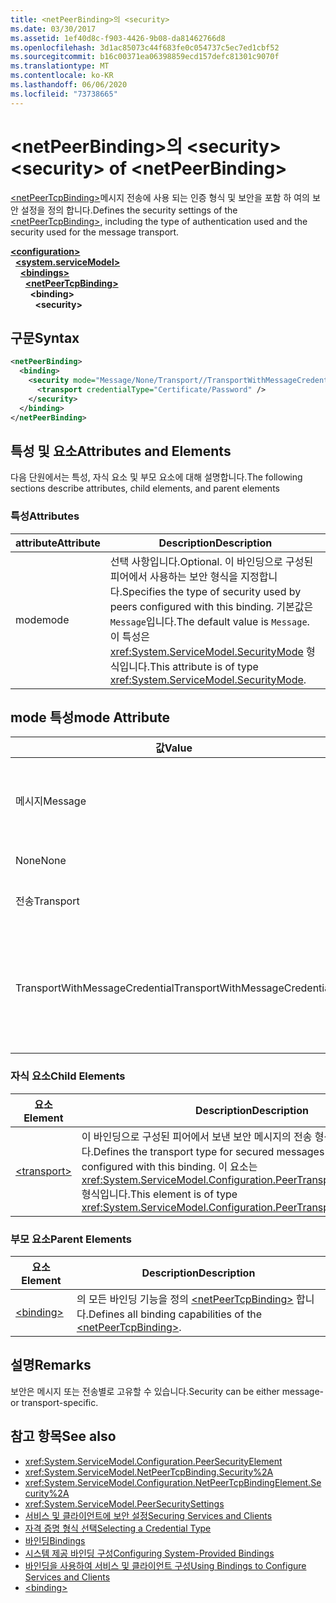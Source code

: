 ```yaml
---
title: <netPeerBinding>의 <security>
ms.date: 03/30/2017
ms.assetid: 1ef40d8c-f903-4426-9b08-da81462766d8
ms.openlocfilehash: 3d1ac85073c44f683fe0c054737c5ec7ed1cbf52
ms.sourcegitcommit: b16c00371ea06398859ecd157defc81301c9070f
ms.translationtype: MT
ms.contentlocale: ko-KR
ms.lasthandoff: 06/06/2020
ms.locfileid: "73738665"
---
```

# <a name="security-of-netpeerbinding"></a><span data-ttu-id="97a3e-102">\<netPeerBinding>의 \<security></span><span class="sxs-lookup"><span data-stu-id="97a3e-102">\<security> of \<netPeerBinding></span></span>
<span data-ttu-id="97a3e-103">[\<netPeerTcpBinding>](netpeertcpbinding.md)메시지 전송에 사용 되는 인증 형식 및 보안을 포함 하 여의 보안 설정을 정의 합니다.</span><span class="sxs-lookup"><span data-stu-id="97a3e-103">Defines the security settings of the [\<netPeerTcpBinding>](netpeertcpbinding.md), including the type of authentication used and the security used for the message transport.</span></span>  
  
[**\<configuration>**](../configuration-element.md)\
&nbsp;&nbsp;[**\<system.serviceModel>**](system-servicemodel.md)\
&nbsp;&nbsp;&nbsp;&nbsp;[**\<bindings>**](bindings.md)\
&nbsp;&nbsp;&nbsp;&nbsp;&nbsp;&nbsp;[**\<netPeerTcpBinding>**](netpeertcpbinding.md)\
&nbsp;&nbsp;&nbsp;&nbsp;&nbsp;&nbsp;&nbsp;&nbsp;**\<binding>**\
&nbsp;&nbsp;&nbsp;&nbsp;&nbsp;&nbsp;&nbsp;&nbsp;&nbsp;&nbsp;**\<security>**  
  
## <a name="syntax"></a><span data-ttu-id="97a3e-104">구문</span><span class="sxs-lookup"><span data-stu-id="97a3e-104">Syntax</span></span>  
  
```xml  
<netPeerBinding>
  <binding>
    <security mode="Message/None/Transport//TransportWithMessageCredential">
      <transport credentialType="Certificate/Password" />
    </security>
  </binding>
</netPeerBinding>
```  
  
## <a name="attributes-and-elements"></a><span data-ttu-id="97a3e-105">특성 및 요소</span><span class="sxs-lookup"><span data-stu-id="97a3e-105">Attributes and Elements</span></span>  
 <span data-ttu-id="97a3e-106">다음 단원에서는 특성, 자식 요소 및 부모 요소에 대해 설명합니다.</span><span class="sxs-lookup"><span data-stu-id="97a3e-106">The following sections describe attributes, child elements, and parent elements</span></span>  
  
### <a name="attributes"></a><span data-ttu-id="97a3e-107">특성</span><span class="sxs-lookup"><span data-stu-id="97a3e-107">Attributes</span></span>  
  
|<span data-ttu-id="97a3e-108">attribute</span><span class="sxs-lookup"><span data-stu-id="97a3e-108">Attribute</span></span>|<span data-ttu-id="97a3e-109">Description</span><span class="sxs-lookup"><span data-stu-id="97a3e-109">Description</span></span>|  
|---------------|-----------------|  
|<span data-ttu-id="97a3e-110">mode</span><span class="sxs-lookup"><span data-stu-id="97a3e-110">mode</span></span>|<span data-ttu-id="97a3e-111">선택 사항입니다.</span><span class="sxs-lookup"><span data-stu-id="97a3e-111">Optional.</span></span> <span data-ttu-id="97a3e-112">이 바인딩으로 구성된 피어에서 사용하는 보안 형식을 지정합니다.</span><span class="sxs-lookup"><span data-stu-id="97a3e-112">Specifies the type of security used by peers configured with this binding.</span></span> <span data-ttu-id="97a3e-113">기본값은 `Message`입니다.</span><span class="sxs-lookup"><span data-stu-id="97a3e-113">The default value is `Message`.</span></span> <span data-ttu-id="97a3e-114">이 특성은 <xref:System.ServiceModel.SecurityMode> 형식입니다.</span><span class="sxs-lookup"><span data-stu-id="97a3e-114">This attribute is of type <xref:System.ServiceModel.SecurityMode>.</span></span>|  
  
## <a name="mode-attribute"></a><span data-ttu-id="97a3e-115">mode 특성</span><span class="sxs-lookup"><span data-stu-id="97a3e-115">mode Attribute</span></span>  
  
|<span data-ttu-id="97a3e-116">값</span><span class="sxs-lookup"><span data-stu-id="97a3e-116">Value</span></span>|<span data-ttu-id="97a3e-117">Description</span><span class="sxs-lookup"><span data-stu-id="97a3e-117">Description</span></span>|  
|-----------|-----------------|  
|<span data-ttu-id="97a3e-118">메시지</span><span class="sxs-lookup"><span data-stu-id="97a3e-118">Message</span></span>|<span data-ttu-id="97a3e-119">SOAP 전송은 무결성, 기밀성 및 인증을 제공합니다.</span><span class="sxs-lookup"><span data-stu-id="97a3e-119">SOAP security provides authentication, integrity and confidentiality.</span></span>|  
|<span data-ttu-id="97a3e-120">None</span><span class="sxs-lookup"><span data-stu-id="97a3e-120">None</span></span>|<span data-ttu-id="97a3e-121">보안이 해제되어 있습니다.</span><span class="sxs-lookup"><span data-stu-id="97a3e-121">Security is disabled.</span></span>|  
|<span data-ttu-id="97a3e-122">전송</span><span class="sxs-lookup"><span data-stu-id="97a3e-122">Transport</span></span>|<span data-ttu-id="97a3e-123">HTTPS를 사용하여 보안이 제공됩니다.</span><span class="sxs-lookup"><span data-stu-id="97a3e-123">Security is provided using HTTPS.</span></span>|  
|<span data-ttu-id="97a3e-124">TransportWithMessageCredential</span><span class="sxs-lookup"><span data-stu-id="97a3e-124">TransportWithMessageCredential</span></span>|<span data-ttu-id="97a3e-125">HTTPS는 인증 및 기밀성을 제공합니다.</span><span class="sxs-lookup"><span data-stu-id="97a3e-125">HTTPS provides authentication and confidentiality.</span></span> <span data-ttu-id="97a3e-126">SOAP 메시지는 다양한 자격 증명 형식을 제공합니다.</span><span class="sxs-lookup"><span data-stu-id="97a3e-126">SOAP messages provide rich credential types.</span></span>|  
  
### <a name="child-elements"></a><span data-ttu-id="97a3e-127">자식 요소</span><span class="sxs-lookup"><span data-stu-id="97a3e-127">Child Elements</span></span>  
  
|<span data-ttu-id="97a3e-128">요소</span><span class="sxs-lookup"><span data-stu-id="97a3e-128">Element</span></span>|<span data-ttu-id="97a3e-129">Description</span><span class="sxs-lookup"><span data-stu-id="97a3e-129">Description</span></span>|  
|-------------|-----------------|  
|[\<transport>](transport-of-netpeertcpbinding.md)|<span data-ttu-id="97a3e-130">이 바인딩으로 구성된 피어에서 보낸 보안 메시지의 전송 형식을 정의합니다.</span><span class="sxs-lookup"><span data-stu-id="97a3e-130">Defines the transport type for secured messages sent by peers configured with this binding.</span></span> <span data-ttu-id="97a3e-131">이 요소는 <xref:System.ServiceModel.Configuration.PeerTransportSecurityElement> 형식입니다.</span><span class="sxs-lookup"><span data-stu-id="97a3e-131">This element is of type <xref:System.ServiceModel.Configuration.PeerTransportSecurityElement>.</span></span>|  
  
### <a name="parent-elements"></a><span data-ttu-id="97a3e-132">부모 요소</span><span class="sxs-lookup"><span data-stu-id="97a3e-132">Parent Elements</span></span>  
  
|<span data-ttu-id="97a3e-133">요소</span><span class="sxs-lookup"><span data-stu-id="97a3e-133">Element</span></span>|<span data-ttu-id="97a3e-134">Description</span><span class="sxs-lookup"><span data-stu-id="97a3e-134">Description</span></span>|  
|-------------|-----------------|  
|[\<binding>](bindings.md)|<span data-ttu-id="97a3e-135">의 모든 바인딩 기능을 정의 [\<netPeerTcpBinding>](netpeertcpbinding.md) 합니다.</span><span class="sxs-lookup"><span data-stu-id="97a3e-135">Defines all binding capabilities of the [\<netPeerTcpBinding>](netpeertcpbinding.md).</span></span>|  
  
## <a name="remarks"></a><span data-ttu-id="97a3e-136">설명</span><span class="sxs-lookup"><span data-stu-id="97a3e-136">Remarks</span></span>  
 <span data-ttu-id="97a3e-137">보안은 메시지 또는 전송별로 고유할 수 있습니다.</span><span class="sxs-lookup"><span data-stu-id="97a3e-137">Security can be either message- or transport-specific.</span></span>  
  
## <a name="see-also"></a><span data-ttu-id="97a3e-138">참고 항목</span><span class="sxs-lookup"><span data-stu-id="97a3e-138">See also</span></span>

- <xref:System.ServiceModel.Configuration.PeerSecurityElement>
- <xref:System.ServiceModel.NetPeerTcpBinding.Security%2A>
- <xref:System.ServiceModel.Configuration.NetPeerTcpBindingElement.Security%2A>
- <xref:System.ServiceModel.PeerSecuritySettings>
- [<span data-ttu-id="97a3e-139">서비스 및 클라이언트에 보안 설정</span><span class="sxs-lookup"><span data-stu-id="97a3e-139">Securing Services and Clients</span></span>](../../../wcf/feature-details/securing-services-and-clients.md)
- [<span data-ttu-id="97a3e-140">자격 증명 형식 선택</span><span class="sxs-lookup"><span data-stu-id="97a3e-140">Selecting a Credential Type</span></span>](../../../wcf/feature-details/selecting-a-credential-type.md)
- [<span data-ttu-id="97a3e-141">바인딩</span><span class="sxs-lookup"><span data-stu-id="97a3e-141">Bindings</span></span>](../../../wcf/bindings.md)
- [<span data-ttu-id="97a3e-142">시스템 제공 바인딩 구성</span><span class="sxs-lookup"><span data-stu-id="97a3e-142">Configuring System-Provided Bindings</span></span>](../../../wcf/feature-details/configuring-system-provided-bindings.md)
- [<span data-ttu-id="97a3e-143">바인딩을 사용하여 서비스 및 클라이언트 구성</span><span class="sxs-lookup"><span data-stu-id="97a3e-143">Using Bindings to Configure Services and Clients</span></span>](../../../wcf/using-bindings-to-configure-services-and-clients.md)
- [\<binding>](bindings.md)
